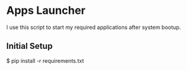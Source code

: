 # Apps Launcher

I use this script to start my required applications after system bootup.


## Initial Setup
 $ pip install -r requirements.txt
